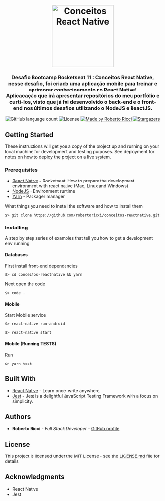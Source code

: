 <h1 align="center">
  <img alt="Conceitos React Native" title="Conceitos React Native" src="https://github.com/robertoricci/desafio-conceitos-reactnative/src/assets/gostack-reactnative.png" width="200px" />
</h1>

<h3 align="center">
   Desafio Bootcamp Rocketseat 11 : Conceitos React Native, nesse desafio, foi criado uma aplicação mobile para treinar e aprimorar conhecinemento no React Native!
  <br>
  Aplicacação que irá apresentar repositórios do meu portfólio e curti-los, visto que já foi desenvolvido o back-end e o front-end nos últimos desafios utilizando o NodeJS e ReactJS.
</h3>

<!-- <p align="center">See in action: <a href="#">click here</a></p> -->

<p align="center">
  <img alt="GitHub language count" src="https://img.shields.io/github/languages/count/robertoricci/desafio-conceitos-reactnative?color=%2304D361">

  <img alt="License" src="https://img.shields.io/badge/license-MIT-%2304D361">

  <a href="https://github.com/robertoricci">
    <img alt="Made by Roberto Ricci" src="https://img.shields.io/badge/made%20by-Roberto%20Ricci-%2304D361">
  </a>

<a href="https://github.com/robertoricci/desafio-conceitos-reactnative/stargazers">
<img alt="Stargazers" src="https://img.shields.io/github/stars/robertoricci/desafio-conceitos-reactnative?style=social">
</a>

</p>

## Getting Started

These instructions will get you a copy of the project up and running on your local machine for development and testing purposes. See deployment for notes on how to deploy the project on a live system.

### Prerequisites

- [React Native](https://react-native.rocketseat.dev/) - Rocketseat: How to prepare the development environment with react native (Mac, Linux and Windows)
- [NodeJS](https://nodejs.org/en/) - Environment runtime
- [Yarn](https://yarnpkg.com/getting-started/install) - Packager manager

What things you need to install the software and how to install them

```
$> git clone https://github.com/robertoricci/conceitos-reactnative.git
```

### Installing

A step by step series of examples that tell you how to get a development env running

#### Databases

First install front-end dependencies

```
$> cd conceitos-reactnative && yarn
```

Next open the code

```
$> code .
```

#### Mobile

Start Mobile service

```
$> react-native run-android
```

```
$> react-native start
```

#### Mobile (Running TESTS)

Run

```
$> yarn test
```

## Built With

- [React Native](https://reactnative.dev/docs/getting-started) - Learn once, write anywhere.
- [Jest](https://jestjs.io/docs/en/getting-started) - Jest is a delightful JavaScript Testing Framework with a focus on simplicity.

## Authors

- **Roberto Ricci** - _Full Stack Developer_ - [GitHub profile](https://github.com/robertoricci)

## License

This project is licensed under the MIT License - see the [LICENSE.md](https://github.com/robertoricci/conceitos-reactnative/blob/master/LICENSE) file for details

## Acknowledgments

- React Native
- Jest

